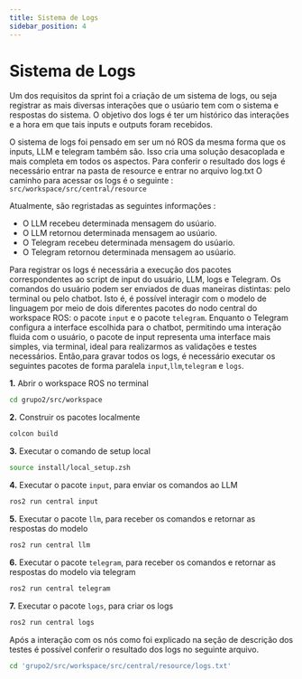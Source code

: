 ```yaml
---
title: Sistema de Logs 
sidebar_position: 4
---
```


# Sistema de Logs

Um dos requisitos da sprint foi a  criação de um sistema de logs, ou seja registrar as mais diversas interações que o usúario tem com o sistema e respostas do sistema. O objetivo dos logs é ter um histórico das interações e a hora em que tais inputs e outputs foram recebidos. 

O sistema de logs foi pensado em ser um nó ROS da mesma forma que os inputs, LLM e telegram também sâo. Isso cria uma solução desacoplada e mais completa em todos os aspectos. 
Para conferir o resultado dos logs é necessário entrar na pasta de resource e entrar no arquivo log.txt 
O caminho para acessar os logs é o seguinte : 
<code>src/workspace/src/central/resource</code>

Atualmente, são regristadas as seguintes informações :

- O LLM recebeu determinada mensagem do usúario.
- O LLM retornou determinada mensagem ao usúario.
- O Telegram recebeu determinada mensagem do usúario.
- O Telegram retornou determinada mensagem ao usúario.


Para registrar os logs é necessária  a execução dos pacotes correspondentes ao script de input do usuário, LLM, logs e Telegram. Os comandos do usuário podem ser enviados de duas maneiras distintas: pelo terminal ou pelo chatbot. Isto é, é possível interagir com o modelo de linguagem por meio de dois diferentes pacotes do nodo central do  workspace ROS: o pacote <code>input</code> e o pacote <code>telegram</code>. Enquanto o Telegram configura a interface escolhida para o chatbot, permitindo uma interação fluida com o usuário, o pacote de input representa uma interface mais simples, via terminal, ideal para realizarmos as validações e testes necessários.
Então,para gravar todos os logs, é necessário executar os seguintes pacotes de forma paralela <code>input</code>,<code>llm</code>,<code>telegram</code> e <code>logs</code>.



**1.** Abrir o workspace ROS no terminal

```bash
cd grupo2/src/workspace
```

**2.** Construir os pacotes localmente

```bash
colcon build
```

**3.** Executar o comando de setup local

```bash
source install/local_setup.zsh
```

**4.** Executar o pacote <code>input</code>, para enviar os comandos ao LLM

```bash
ros2 run central input
```

**5.** Executar o pacote <code>llm</code>, para receber os comandos e retornar as respostas do modelo

```bash
ros2 run central llm
```
**6.** Executar o pacote <code>telegram</code>, para receber os comandos e retornar as respostas do modelo via telegram

```bash
ros2 run central telegram
```
**7.** Executar o pacote <code>logs</code>, para criar os logs

```bash
ros2 run central logs
```

Após a interação com os nós como foi explicado na seção de descrição dos testes é possível conferir o resultado dos logs no seguinte arquivo. 

```bash
cd 'grupo2/src/workspace/src/central/resource/logs.txt'

```